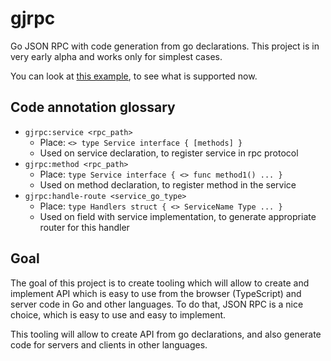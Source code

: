 # gjrpc

Go JSON RPC with code generation from go declarations. This project is in very early alpha and works only for simplest
cases.

You can look at [this example](./examples/1_simple_service/README.md), to see what is supported now.

## Code annotation glossary

- `gjrpc:service <rpc_path>`
    * Place: `<> type Service interface { [methods] }`
    * Used on service declaration, to register service in rpc protocol
- `gjrpc:method <rpc_path>`
    * Place: `type Service interface { <> func method1() ... }`
    * Used on method declaration, to register method in the service
- `gjrpc:handle-route <service_go_type>`
    * Place: `type Handlers struct { <> ServiceName Type ... }`
    * Used on field with service implementation, to generate appropriate router for this handler

## Goal

The goal of this project is to create tooling which will allow to create and implement API which is easy to use from
the browser (TypeScript) and server code in Go and other languages. To do that, JSON RPC is a nice choice, which
is easy to use and easy to implement.

This tooling will allow to create API from go declarations, and also generate code for servers and clients in other 
languages.
